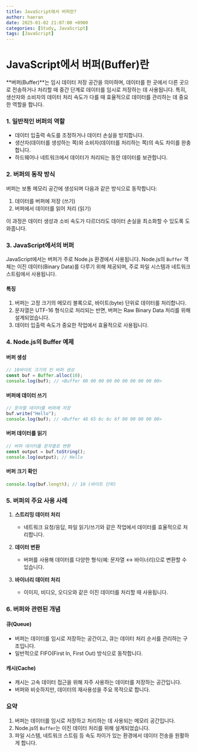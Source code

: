 ```yaml
---
title: JavaScript에서 버퍼란?
author: haeran
date: 2025-01-02 21:07:00 +0900
categories: [Study, JavaScript]
tags: [JavaScript]
---
```


# JavaScript에서 버퍼(Buffer)란

**버퍼(Buffer)**는 임시 데이터 저장 공간을 의미하며, 데이터를 한 곳에서 다른 곳으로 전송하거나 처리할 때 중간 단계로 데이터를 임시로 저장하는 데 사용됩니다. 특히, 생산자와 소비자의 데이터 처리 속도가 다를 때 효율적으로 데이터를 관리하는 데 중요한 역할을 합니다.

### 1. 일반적인 버퍼의 역할
- 데이터 입출력 속도를 조정하거나 데이터 손실을 방지합니다.
- 생산자(데이터를 생성하는 쪽)와 소비자(데이터를 처리하는 쪽)의 속도 차이를 완충합니다.
- 하드웨어나 네트워크에서 데이터가 처리되는 동안 데이터를 보관합니다.

### 2. 버퍼의 동작 방식
버퍼는 보통 메모리 공간에 생성되며 다음과 같은 방식으로 동작합니다:
1. 데이터를 버퍼에 저장 (쓰기)
2. 버퍼에서 데이터를 읽어 처리 (읽기)

이 과정은 데이터 생성과 소비 속도가 다르더라도 데이터 손실을 최소화할 수 있도록 도와줍니다.

### 3. JavaScript에서의 버퍼
JavaScript에서는 버퍼가 주로 Node.js 환경에서 사용됩니다. Node.js의 `Buffer` 객체는 이진 데이터(Binary Data)를 다루기 위해 제공되며, 주로 파일 시스템과 네트워크 스트림에서 사용됩니다.

#### 특징
1. 버퍼는 고정 크기의 메모리 블록으로, 바이트(byte) 단위로 데이터를 처리합니다.
2. 문자열은 UTF-16 형식으로 처리되는 반면, 버퍼는 Raw Binary Data 처리를 위해 설계되었습니다.
3. 데이터 입출력 속도가 중요한 작업에서 효율적으로 사용됩니다.

### 4. Node.js의 Buffer 예제
#### 버퍼 생성
```javascript
// 10바이트 크기의 빈 버퍼 생성
const buf = Buffer.alloc(10);
console.log(buf); // <Buffer 00 00 00 00 00 00 00 00 00 00>
```

#### 버퍼에 데이터 쓰기
```javascript
// 문자열 데이터를 버퍼에 저장
buf.write("Hello");
console.log(buf); // <Buffer 48 65 6c 6c 6f 00 00 00 00 00>
```

#### 버퍼 데이터를 읽기
```javascript
// 버퍼 데이터를 문자열로 변환
const output = buf.toString();
console.log(output); // Hello
```

#### 버퍼 크기 확인
```javascript
console.log(buf.length); // 10 (바이트 단위)
```

### 5. 버퍼의 주요 사용 사례
1. **스트리밍 데이터 처리**
   - 네트워크 요청/응답, 파일 읽기/쓰기와 같은 작업에서 데이터를 효율적으로 처리합니다.

2. **데이터 변환**
   - 버퍼를 사용해 데이터를 다양한 형식(예: 문자열 ↔ 바이너리)으로 변환할 수 있습니다.

3. **바이너리 데이터 처리**
   - 이미지, 비디오, 오디오와 같은 이진 데이터를 처리할 때 사용됩니다.

### 6. 버퍼와 관련된 개념
#### 큐(Queue)
- 버퍼는 데이터를 임시로 저장하는 공간이고, 큐는 데이터 처리 순서를 관리하는 구조입니다.
- 일반적으로 FIFO(First In, First Out) 방식으로 동작합니다.

#### 캐시(Cache)
- 캐시는 고속 데이터 접근을 위해 자주 사용하는 데이터를 저장하는 공간입니다.
- 버퍼와 비슷하지만, 데이터의 재사용성을 주요 목적으로 합니다.

### 요약
1. 버퍼는 데이터를 임시로 저장하고 처리하는 데 사용되는 메모리 공간입니다.
2. Node.js의 `Buffer`는 이진 데이터 처리를 위해 설계되었습니다.
3. 파일 시스템, 네트워크 스트림 등 속도 차이가 있는 환경에서 데이터 전송을 원활하게 합니다.